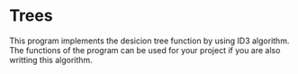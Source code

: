# Trees
This program implements the desicion tree function by using ID3 algorithm.
The functions of the program can be used for your project if you are also writting this algorithm.
